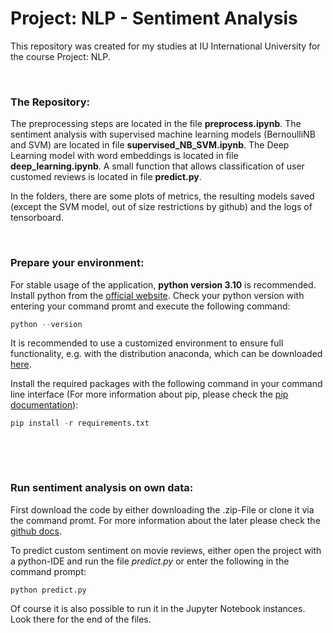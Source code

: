 # Project: NLP - Sentiment Analysis

This repository was created for my studies at IU International University for the course Project: NLP.

&nbsp;



### The Repository:
The preprocessing steps are located in the file **preprocess.ipynb**.
The sentiment analysis with supervised machine learning models (BernoulliNB and SVM) are located in file **supervised_NB_SVM.ipynb**.
The Deep Learning model with word embeddings is located in file **deep_learning.ipynb**. 
A small function that allows classification of user customed reviews is located in file **predict.py**. 

In the folders, there are some plots of metrics, the resulting models saved (except the SVM model, out of size restrictions by github) and the logs of tensorboard. 

&nbsp;
&nbsp;

### Prepare your environment:

For stable usage of the application, **python version 3.10** is recommended. Install python from the [official website](https://www.python.org/). Check your python version with entering your command promt and execute the following command:

```python
python --version 
```

It is recommended to use a customized environment to ensure full functionality, e.g. with the distribution anaconda, which can be downloaded [here](https://www.anaconda.com/products/distribution).

Install the required packages with the following command in your command line interface (For more information about pip, please check the [pip documentation](https://pip.pypa.io/en/latest/user_guide/)):

```python
pip install -r requirements.txt 
```

&nbsp;

&nbsp;


### Run sentiment analysis on own data:

First download the code by either downloading the .zip-File or clone it via the command promt. For more information about the later please check the [github docs](https://docs.github.com/en/repositories/creating-and-managing-repositories/cloning-a-repository).

To predict custom sentiment on movie reviews, either open the project with a python-IDE and run the file *predict.py* or enter the following in the command prompt:

```python
python predict.py 
```

Of course it is also possible to run it in the Jupyter Notebook instances. Look there for the end of the files.
&nbsp;
